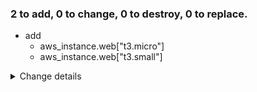 ### 2 to add, 0 to change, 0 to destroy, 0 to replace.
- add
    - aws_instance.web["t3.micro"]
    - aws_instance.web["t3.small"]
<details><summary>Change details</summary>

````````diff
# aws_instance.web["t3.micro"] will be created
@@ -1,2 +1,14 @@
-null
+{
+  "ami": "ami-04fc53a873660e525",
+  "credit_specification": [],
+  "get_password_data": false,
+  "hibernation": null,
+  "instance_type": "t3.micro",
+  "launch_template": [],
+  "source_dest_check": true,
+  "tags": null,
+  "timeouts": null,
+  "user_data_replace_on_change": false,
+  "volume_tags": null
+}
 
````````

````````diff
# aws_instance.web["t3.small"] will be created
@@ -1,2 +1,14 @@
-null
+{
+  "ami": "ami-04fc53a873660e525",
+  "credit_specification": [],
+  "get_password_data": false,
+  "hibernation": null,
+  "instance_type": "t3.small",
+  "launch_template": [],
+  "source_dest_check": true,
+  "tags": null,
+  "timeouts": null,
+  "user_data_replace_on_change": false,
+  "volume_tags": null
+}
 
````````

</details>
